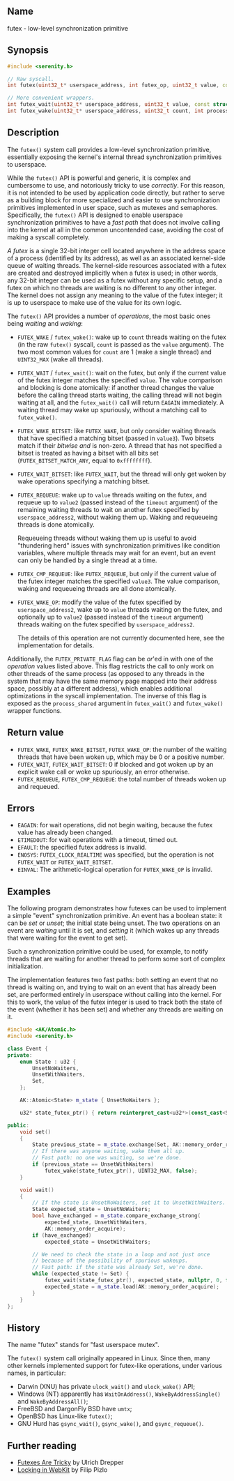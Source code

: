 ## Name

futex - low-level synchronization primitive

## Synopsis

```c++
#include <serenity.h>

// Raw syscall.
int futex(uint32_t* userspace_address, int futex_op, uint32_t value, const struct timespec* timeout, uint32_t* userspace_address2, uint32_t value3);

// More convenient wrappers.
int futex_wait(uint32_t* userspace_address, uint32_t value, const struct timespec* abstime, int clockid, int process_shared);
int futex_wake(uint32_t* userspace_address, uint32_t count, int process_shared);
```

## Description

The `futex()` system call provides a low-level synchronization primitive,
essentially exposing the kernel's internal thread synchronization primitives
to userspace.

While the `futex()` API is powerful and generic, it is complex and cumbersome
to use, and notoriously tricky to use _correctly_. For this reason, it is not
intended to be used by application code directly, but rather to serve as
a building block for more specialized and easier to use synchronization
primitives implemented in user space, such as mutexes and semaphores.
Specifically, the `futex()` API is designed to enable userspace synchronization
primitives to have a _fast path_ that does not involve calling into the kernel
at all in the common uncontended case, avoiding the cost of making a syscall
completely.

_A futex_ is a single 32-bit integer cell located anywhere in the address space
of a process (identified by its address), as well as an associated kernel-side
queue of waiting threads. The kernel-side resources associated with a futex are
created and destroyed implicitly when a futex is used; in other words, any
32-bit integer can be used as a futex without any specific setup, and a futex
on which no threads are waiting is no different to any other integer. The
kernel does not assign any meaning to the value of the futex integer; it is up
to userspace to make use of the value for its own logic.

The `futex()` API provides a number of _operations_, the most basic ones being
_waiting_ and _waking_:

-   `FUTEX_WAKE` / `futex_wake()`: wake up to `count` threads waiting on the
    futex (in the raw `futex()` syscall, `count` is passed as the `value`
    argument). The two most common values for `count` are 1 (wake a single
    thread) and `UINT32_MAX` (wake all threads).
-   `FUTEX_WAIT` / `futex_wait()`: wait on the futex, but only if the current
    value of the futex integer matches the specified `value`. The value
    comparison and blocking is done atomically: if another thread changes the
    value before the calling thread starts waiting, the calling thread will not
    begin waiting at all, and the `futex_wait()` call will return `EAGAIN`
    immediately. A waiting thread may wake up spuriously, without a matching call
    to `futex_wake()`.
-   `FUTEX_WAKE_BITSET`: like `FUTEX_WAKE`, but only consider waiting threads
    that have specified a matching bitset (passed in `value3`). Two bitsets match
    if their _bitwise and_ is non-zero. A thread that has not specified a bitset
    is treated as having a bitset with all bits set (`FUTEX_BITSET_MATCH_ANY`,
    equal to `0xffffffff`).
-   `FUTEX_WAIT_BITSET`: like `FUTEX_WAIT`, but the thread will only get woken by
    wake operations specifying a matching bitset.
-   `FUTEX_REQUEUE`: wake up to `value` threads waiting on the futex, and requeue
    up to `value2` (passed instead of the `timeout` argument) of the remaining
    waiting threads to wait on another futex specified by `userspace_address2`,
    without waking them up. Waking and requeueing threads is done atomically.

    Requeueing threads without waking them up is useful to avoid "thundering
    herd" issues with synchronization primitives like condition variables, where
    multiple threads may wait for an event, but an event can only be handled by a
    single thread at a time.

-   `FUTEX_CMP_REQUEUE`: like `FUTEX_REQUEUE`, but only if the current value of
    the futex integer matches the specified `value3`. The value comparison,
    waking and requeueing threads are all done atomically.
-   `FUTEX_WAKE_OP`: modify the value of the futex specified by
    `userspace_address2`, wake up to `value` threads waiting on the futex, and
    optionally up to `value2` (passed instead of the `timeout` argument) threads
    waiting on the futex specified by `userspace_address2`.

    The details of this operation are not currently documented here, see the
    implementation for details.

Additionally, the `FUTEX_PRIVATE_FLAG` flag can be _or_'ed in with one of the
_operation_ values listed above. This flag restricts the call to only work on
other threads of the same process (as opposed to any threads in the system that
may have the same memory page mapped into their address space, possibly at a
different address), which enables additional optimizations in the syscall
implementation. The inverse of this flag is exposed as the `process_shared`
argument in `futex_wait()` and `futex_wake()` wrapper functions.

## Return value

-   `FUTEX_WAKE`, `FUTEX_WAKE_BITSET`, `FUTEX_WAKE_OP`: the number of the waiting
    threads that have been woken up, which may be 0 or a positive number.
-   `FUTEX_WAIT`, `FUTEX_WAIT_BITSET`: 0 if blocked and got woken up by an
    explicit wake call or woke up spuriously, an error otherwise.
-   `FUTEX_REQUEUE`, `FUTEX_CMP_REQUEUE`: the total number of threads woken up
    and requeued.

## Errors

-   `EAGAIN`: for wait operations, did not begin waiting, because the futex value
    has already been changed.
-   `ETIMEDOUT`: for wait operations with a timeout, timed out.
-   `EFAULT`: the specified futex address is invalid.
-   `ENOSYS`: `FUTEX_CLOCK_REALTIME` was specified, but the operation is not
    `FUTEX_WAIT` or `FUTEX_WAIT_BITSET`.
-   `EINVAL`: The arithmetic-logical operation for `FUTEX_WAKE_OP` is invalid.

## Examples

The following program demonstrates how futexes can be used to implement a
simple "event" synchronization primitive. An event has a boolean state: it can
be _set_ or _unset_; the initial state being unset. The two operations on an
event are _waiting_ until it is set, and _setting_ it (which wakes up any
threads that were waiting for the event to get set).

Such a synchronization primitive could be used, for example, to notify threads
that are waiting for another thread to perform some sort of complex
initialization.

The implementation features two fast paths: both setting an event that no
thread is waiting on, and trying to wait on an event that has already been set,
are performed entirely in userspace without calling into the kernel. For this
to work, the value of the futex integer is used to track both the state of the
event (whether it has been set) and whether any threads are waiting on it.

```c++
#include <AK/Atomic.h>
#include <serenity.h>

class Event {
private:
    enum State : u32 {
        UnsetNoWaiters,
        UnsetWithWaiters,
        Set,
    };

    AK::Atomic<State> m_state { UnsetNoWaiters };

    u32* state_futex_ptr() { return reinterpret_cast<u32*>(const_cast<State*>(m_state.ptr())); }

public:
    void set()
    {
        State previous_state = m_state.exchange(Set, AK::memory_order_release);
        // If there was anyone waiting, wake them all up.
        // Fast path: no one was waiting, so we're done.
        if (previous_state == UnsetWithWaiters)
            futex_wake(state_futex_ptr(), UINT32_MAX, false);
    }

    void wait()
    {
        // If the state is UnsetNoWaiters, set it to UnsetWithWaiters.
        State expected_state = UnsetNoWaiters;
        bool have_exchanged = m_state.compare_exchange_strong(
            expected_state, UnsetWithWaiters,
            AK::memory_order_acquire);
        if (have_exchanged)
            expected_state = UnsetWithWaiters;

        // We need to check the state in a loop and not just once
        // because of the possibility of spurious wakeups.
        // Fast path: if the state was already Set, we're done.
        while (expected_state != Set) {
            futex_wait(state_futex_ptr(), expected_state, nullptr, 0, false);
            expected_state = m_state.load(AK::memory_order_acquire);
        }
    }
};
```

## History

The name "futex" stands for "fast userspace mutex".

The `futex()` system call originally appeared in Linux. Since then, many other
kernels implemented support for futex-like operations, under various names, in
particular:

-   Darwin (XNU) has private `ulock_wait()` and `ulock_wake()` API;
-   Windows (NT) apparently has `WaitOnAddress()`, `WakeByAddressSingle()` and
    `WakeByAddressAll()`;
-   FreeBSD and DargonFly BSD have `umtx`;
-   OpenBSD has Linux-like `futex()`;
-   GNU Hurd has `gsync_wait()`, `gsync_wake()`, and `gsync_requeue()`.

## Further reading

-   [Futexes Are Tricky](https://akkadia.org/drepper/futex.pdf) by Ulrich Drepper
-   [Locking in WebKit](https://webkit.org/blog/6161/locking-in-webkit/) by Filip Pizlo
